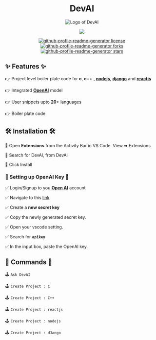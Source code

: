 <p>
    <h1 align="center">DevAI</h1>
    <p align="center">
        <img
             src="https://github.com/Rajendrakhanal/DevAI/assets/95162952/30665c17-0f2f-46e5-8bff-a0f7ff67e892"
             alt="Logo of DevAI"
         />
</p>

<p align="center">
    <a href="#">
    <img
        src="https://img.shields.io/static/v1?logo=visualstudiocode&label=&message=Open%20in%20Visual%20Studio%20Code&labelColor=2c2c32&color=007acc&logoColor=007acc"
    />
    </a>
</p>

<p align="center">
    <a
    href="https://github.com/Rajendrakhanal/DevAI/blob/master/LICENSE"
    target="blank"
    >
    <img
        src="https://img.shields.io/github/license/Rajendrakhanal/DevAI?style=for-the-badge&logo=appveyor"
        alt="github-profile-readme-generator license"
    />
    </a>
    <a href="https://github.com/Rajendrakhanal/DevAI/fork" target="blank">
    <img
        src="https://img.shields.io/github/forks/Rajendrakhanal/DevAI?style=for-the-badge&logo=appveyor"
        alt="github-profile-readme-generator forks"
    />
    </a>
    <a
    href="https://github.com/Rajendrakhanal/DevAI/stargazers"
    target="blank"
    >
    <img
        src="https://img.shields.io/github/stars/Rajendrakhanal/DevAI?style=for-the-badge&logo=appveyor"
        alt="github-profile-readme-generator stars"
    />
    </a>
</p>

## ✨ Features ✨

👉 Project level boiler plate code for **c**, **c++** , [**nodejs**](https://nodejs.org/en/), [**django**](https://www.djangoproject.com) and [**reactjs**](https://reactjs.org)

👉 Integrated [**OpenAI**](https://beta.openai.com) model

👉 User snippets upto **20+** languages

👉 Boiler plate code


## 🛠️ Installation 🛠️

🔧 Open **Extensions** from the Activity Bar in VS Code. View ➡ Extensions

🔧 Search for DevAI, from DevAI

🔧 Click Install



### 🧠 Setting up OpenAI Key 🧠

✅ Login/Signup to you [**Open AI**](https://beta.openai.com) account
 
✅ Navigate to this [link](https://beta.openai.com/account/api-keys)
 
✅ Create a **new secret key**

✅ Copy the newly generated secret key.
 
✅ Open your vscode setting.
 
✅ Search for **`apikey`**

✅ In the input box, paste the OpenAI key.



## 🤖 Commands 🤖

🕹️ `Ask DevAI`


🕹️ `Create Project : C`

    
🕹️ `Create Project : C++`



🕹️ `Create Project : reactjs`


🕹️ `Create Project : nodejs`


🕹️ `Create Project : dJango`



